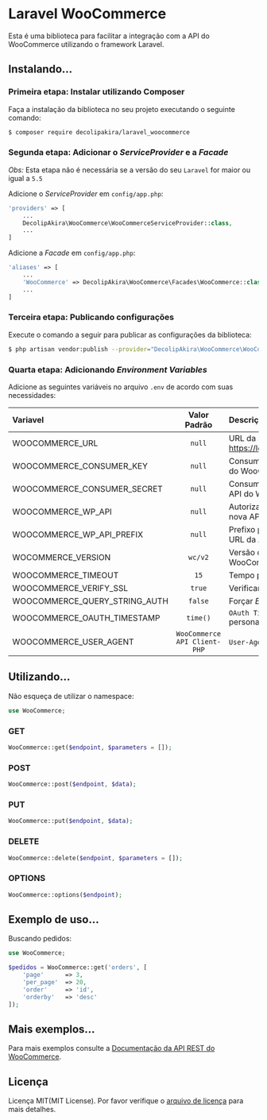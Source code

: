 # Laravel WooCommerce
Esta é uma biblioteca para facilitar a integração com a API do WooCommerce utilizando o framework Laravel.
## Instalando...
### Primeira etapa: Instalar utilizando Composer
Faça a instalação da biblioteca no seu projeto executando o seguinte comando:
```bash
$ composer require decolipakira/laravel_woocommerce
```
### Segunda etapa: Adicionar o _ServiceProvider_ e a _Facade_
*Obs:* Esta etapa não é necessária se a versão do seu `Laravel` for maior ou igual a `5.5`

Adicione o _ServiceProvider_ em `config/app.php`:
```php
'providers' => [
    ...
    DecolipAkira\WooCommerce\WooCommerceServiceProvider::class,
    ...
]
```
Adicione a _Facade_ em `config/app.php`:
```php
'aliases' => [
    ...
    'WooCommerce' => DecolipAkira\WooCommerce\Facades\WooCommerce::class,
    ...
]
```
### Terceira etapa: Publicando configurações
Execute o comando a seguir para publicar as configurações da biblioteca:
```bash
$ php artisan vendor:publish --provider="DecolipAkira\WooCommerce\WooCommerceServiceProvider"
```
### Quarta etapa: Adicionando _Environment Variables_
Adicione as seguintes variáveis no arquivo `.env` de acordo com suas necessidades:

| Variavel | Valor Padrão | Descrição |
| :--- | :---: | :--- |
| WOOCOMMERCE\_URL | `null` | URL da sua Loja. exemplo: https://loja.clubegreens.com |
| WOOCOMMERCE\_CONSUMER\_KEY | `null` | Consumer Key da sua API do WooCommerce |
| WOOCOMMERCE\_CONSUMER\_SECRET | `null` | Consumer Secret da sua API do WooCommerce |
| WOOCOMMERCE\_WP\_API | `null` | Autorizar solicitações à nova API WP REST |
| WOOCOMMERCE\_WP\_API\_PREFIX | `null` | Prefixo personalizado para URL da API WP REST |
| WOCOMMERCE\_VERSION | `wc/v2` | Versão da sua API do WooCommerce |
| WOOCOMMERCE\_TIMEOUT | `15` | Tempo para _timeout_ |
| WOOCOMMERCE\_VERIFY\_SSL | `true` | Verificar SSL ao conectar |
| WOOCOMMERCE\_QUERY\_STRING\_AUTH | `false` | Forçar _Basic Authentication_ |
| WOOCOMMERCE\_OAUTH\_TIMESTAMP | `time()` | `OAuth TimeStamp` personalizado |
| WOOCOMMERCE\_USER\_AGENT | `WooCommerce API Client-PHP` | `User-Agent` personalizado |

## Utilizando...
Não esqueça de utilizar o namespace:
```php
use WooCommerce;
```

### GET
```php
WooCommerce::get($endpoint, $parameters = []);
```

### POST
```php
WooCommerce::post($endpoint, $data);
```

### PUT
```php
WooCommerce::put($endpoint, $data);
```

### DELETE
```php
WooCommerce::delete($endpoint, $parameters = []);
```

### OPTIONS
```php
WooCommerce::options($endpoint);
```

## Exemplo de uso...
Buscando pedidos:
```php
use WooCommerce;

$pedidos = WooCommerce::get('orders', [
    'page'      => 3,
    'per_page'  => 20,
    'order'     => 'id',
    'orderby'   => 'desc'
]);
```


## Mais exemplos...

Para mais exemplos consulte a [Documentação da API REST do WooCommerce](https://woocommerce.github.io/woocommerce-rest-api-docs).


## Licença
Licença MIT(MIT License). Por favor verifique o [arquivo de licença](LICENSE.md) para mais detalhes.